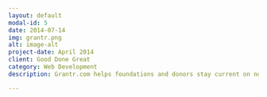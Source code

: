 ```yaml
---
layout: default
modal-id: 5
date: 2014-07-14
img: grantr.png
alt: image-alt
project-date: April 2014
client: Good Done Great
category: Web Development
description: Grantr.com helps foundations and donors stay current on nonprofit organization's tax exempt statues. Users can add organizations to their watch-lists to receive reliable and timely email updates when their statuses change. Grantr consumes the IRS's Publication 78 and BMF data files on a daily basis to process over two million records in order to stay current. I built Grantr from scratch with a design provided by a graphic designer.

---
```

